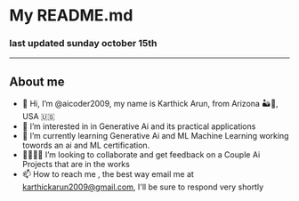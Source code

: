 # My README.md
### last updated sunday october 15th
***
## About me
- 👋 Hi, I’m @aicoder2009, my name is Karthick Arun, from Arizona 🏜️🌵, USA 🇺🇸
- 👀 I’m interested in in Generative Ai and its practical applications
- 🌱 I’m currently learning Generative Ai and ML Machine Learning working towords an ai and ML certification.
- 🫱🏾‍🫲🏻 I’m looking to collaborate and get feedback on a Couple Ai Projects that are in the works
- 📫 How to reach me , the best way email me at karthickarun2009@gmail.com, I'll be sure to respond very shortly
<!-- ## My projects showcase
this is a showcase for my projects.
***
## My organizations
this is the area to put aigenie and its website  -->
